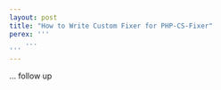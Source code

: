 ```yaml
---
layout: post
title: "How to Write Custom Fixer for PHP-CS-Fixer"
perex: '''
    ...
'''
---
```


... follow up

